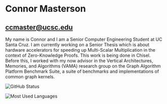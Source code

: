 # Connor Masterson
## ccmaster@ucsc.edu

My name is Connor and I am a Senior Computer Engineering Student at UC Santa Cruz.
I am currently working on a Senior Thesis which is about hardware accelerators for
speeding up Multi-Scalar Multiplication in the context of Zero-Knowledge Proofs. 
This work is being done in Chisel. Before this, I worked with my now advisor
in the Vertical Architectures, Memories, and Algorithms (VAMA) research group on
the Graph Algorithm Platform Benchmark Suite, a suite of benchmarks and implementations
of common graph kernels. 

![GitHub Status](https://github-readme-stats.vercel.app/api?username=connormas&count_private=true&show_icons=true&theme=dracula)


![Most Used Languages](https://github-readme-stats.vercel.app/api/top-langs/?username=connormas&count_private=false&hide=jupyter%20notebook,html,javascript&layout=compact&theme=dracula)
